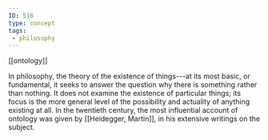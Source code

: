 ```yaml
---
ID: 516
type: concept
tags: 
 - philosophy
---
```


[[ontology]]

 In philosophy, the
theory of the existence of things---at its most basic, or fundamental,
it seeks to answer the question why there is something rather than
nothing. It does not examine the existence of particular things; its
focus is the more general level of the possibility and actuality of
anything existing at all. In the twentieth century, the most influential
account of ontology was given by [[Heidegger, Martin]], in his
extensive writings on the subject.
